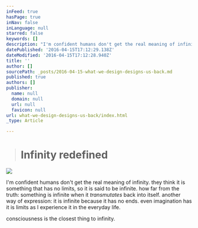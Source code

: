 ```yaml
---
inFeed: true
hasPage: true
inNav: false
inLanguage: null
starred: false
keywords: []
description: "I'm confident humans don't get the real meaning of infinity. they think it is something that has no limits, so it infinite. how far from the truth: something is infinite when it transmutates back into itself. another way of expression: it is infinite because it has no ends."
datePublished: '2016-04-15T17:12:29.138Z'
dateModified: '2016-04-15T17:12:28.940Z'
title: ''
author: []
sourcePath: _posts/2016-04-15-what-we-design-designs-us-back.md
published: true
authors: []
publisher:
  name: null
  domain: null
  url: null
  favicon: null
url: what-we-design-designs-us-back/index.html
_type: Article

---
```

> # Infinity redefined

![](https://the-grid-user-content.s3-us-west-2.amazonaws.com/4d50a224-046e-47cf-9b00-46ce9e671383.jpg)

I'm confident humans don't get the real meaning of infinity. they think it is something that has no limits, so it is said to be infinite. how far from the truth: something is infinite when it _transmutates_ back into itself. another way of expression: it is infinite because it has no ends. even imagination has it is limits as I experience it in the everyday life.

consciousness is the closest thing to infinity.